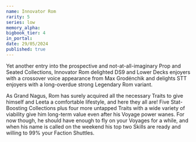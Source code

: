 ```yaml
---
name: Innovator Rom
rarity: 5
series: low
memory_alpha:
bigbook_tier: 4
in_portal:
date: 29/05/2024
published: true
---
```


Yet another entry into the prospective and not-at-all-imaginary Prop and Seated Collections, Innovator Rom delighted DS9 and Lower Decks enjoyers with a crossover voice appearance from Max Grodénchik and delights STT enjoyers with a long-overdue strong Legendary Rom variant. 

As Grand Nagus, Rom has surely acquired all the necessary Traits to give himself and Leeta a comfortable lifestyle, and here they all are! Five Stat-Boosting Collections plus four more untapped Traits with a wide variety of viability give him long-term value even after his Voyage power wanes. For now though, he should have enough to fly on your Voyages for a while, and when his name is called on the weekend his top two Skills are ready and willing to 99% your Faction Shuttles.
